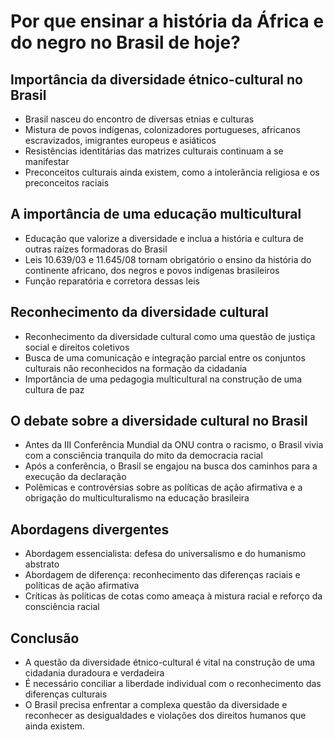 # Por que ensinar a história da África e do negro no Brasil de hoje?

## Importância da diversidade étnico-cultural no Brasil

- Brasil nasceu do encontro de diversas etnias e culturas
- Mistura de povos indígenas, colonizadores portugueses, africanos escravizados, imigrantes europeus e asiáticos
- Resistências identitárias das matrizes culturais continuam a se manifestar
- Preconceitos culturais ainda existem, como a intolerância religiosa e os preconceitos raciais

## A importância de uma educação multicultural

- Educação que valorize a diversidade e inclua a história e cultura de outras raízes formadoras do Brasil
- Leis 10.639/03 e 11.645/08 tornam obrigatório o ensino da história do continente africano, dos negros e povos indígenas brasileiros
- Função reparatória e corretora dessas leis

## Reconhecimento da diversidade cultural

- Reconhecimento da diversidade cultural como uma questão de justiça social e direitos coletivos
- Busca de uma comunicação e integração parcial entre os conjuntos culturais não reconhecidos na formação da cidadania
- Importância de uma pedagogia multicultural na construção de uma cultura de paz

## O debate sobre a diversidade cultural no Brasil

- Antes da III Conferência Mundial da ONU contra o racismo, o Brasil vivia com a consciência tranquila do mito da democracia racial
- Após a conferência, o Brasil se engajou na busca dos caminhos para a execução da declaração
- Polêmicas e controvérsias sobre as políticas de ação afirmativa e a obrigação do multiculturalismo na educação brasileira

## Abordagens divergentes

- Abordagem essencialista: defesa do universalismo e do humanismo abstrato
- Abordagem de diferença: reconhecimento das diferenças raciais e políticas de ação afirmativa
- Críticas às políticas de cotas como ameaça à mistura racial e reforço da consciência racial

## Conclusão

- A questão da diversidade étnico-cultural é vital na construção de uma cidadania duradoura e verdadeira
- É necessário conciliar a liberdade individual com o reconhecimento das diferenças culturais
- O Brasil precisa enfrentar a complexa questão da diversidade e reconhecer as desigualdades e violações dos direitos humanos que ainda existem.